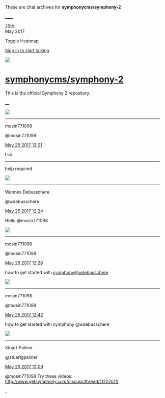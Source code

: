 These are chat archives for **symphonycms/symphony-2**

[__](/symphonycms/symphony-2/archives/2017/05/26)[__](/symphonycms/symphony-2/archives/2017/05/24)

25th  
May 2017

Toggle Heatmap

[Sign in to start talking](/login?action=login&button=archive-login)

![](https://avatars-02.gitter.im/group/iv/3/57542c45c43b8c601977197e?s=48)

#  [symphonycms/symphony-2](/symphonycms/symphony-2)

This is the official Symphony 2 repository.

[ __](/orgs/symphonycms/rooms "More symphonycms rooms")

![](https://avatars0.githubusercontent.com/u/26838072?v=3&s=30)

____

mosin771098

@mosin771098

[May 25 2017
12:01](https://gitter.im/symphonycms/symphony-2?at=5926c788c4d73f445ae1ebd9)

hiiii

____

help required

![](https://avatars1.githubusercontent.com/u/4136426?v=4&s=30)

____

Wannes Debusschere

@wdebusschere

[May 25 2017
12:24](https://gitter.im/symphonycms/symphony-2?at=5926cd03fa63ba2f767be81a)

Hello @mosin771098

![](https://avatars0.githubusercontent.com/u/26838072?v=3&s=30)

____

mosin771098

@mosin771098

[May 25 2017
12:28](https://gitter.im/symphonycms/symphony-2?at=5926ce01c4d73f445ae20720)

how to get started with [symphony@wdebusschere](mailto:symphony@wdebusschere)

![](https://avatars0.githubusercontent.com/u/26838072?v=3&s=30)

____

mosin771098

@mosin771098

[May 25 2017
12:42](https://gitter.im/symphonycms/symphony-2?at=5926d12e0a783b6c0ad3d9b4)

how to get started with symphony @wdebusschere

![](https://avatars1.githubusercontent.com/u/825064?v=4&s=30)

____

Stuart Palmer

@stuartgpalmer

[May 25 2017
13:09](https://gitter.im/symphonycms/symphony-2?at=5926d7a62b926f8a679033bc)

@mosin771098 Try these videos:  
<http://www.getsymphony.com/discuss/thread/112220/1/>

_

